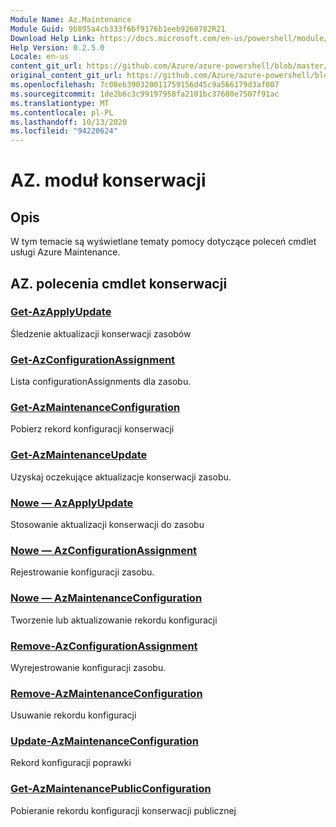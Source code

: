 ```yaml
---
Module Name: Az.Maintenance
Module Guid: 9b895a4cb333f6bf9176b1eeb9260782R21
Download Help Link: https://docs.microsoft.com/en-us/powershell/module/az.maintenance
Help Version: 0.2.5.0
Locale: en-us
content_git_url: https://github.com/Azure/azure-powershell/blob/master/src/Maintenance/Maintenance/help/Az.Maintenance.md
original_content_git_url: https://github.com/Azure/azure-powershell/blob/master/src/Maintenance/Maintenance/help/Az.Maintenance.md
ms.openlocfilehash: 7c08eb390320011759156d45c9a566179d3af007
ms.sourcegitcommit: 1de2b6c3c99197958fa2101bc37680e7507f91ac
ms.translationtype: MT
ms.contentlocale: pl-PL
ms.lasthandoff: 10/13/2020
ms.locfileid: "94220624"
---
```

# AZ. moduł konserwacji
## Opis
W tym temacie są wyświetlane tematy pomocy dotyczące poleceń cmdlet usługi Azure Maintenance.

## AZ. polecenia cmdlet konserwacji
### [Get-AzApplyUpdate](Get-AzApplyUpdate.md)
Śledzenie aktualizacji konserwacji zasobów

### [Get-AzConfigurationAssignment](Get-AzConfigurationAssignment.md)
Lista configurationAssignments dla zasobu.

### [Get-AzMaintenanceConfiguration](Get-AzMaintenanceConfiguration.md)
Pobierz rekord konfiguracji konserwacji

### [Get-AzMaintenanceUpdate](Get-AzMaintenanceUpdate.md)
Uzyskaj oczekujące aktualizacje konserwacji zasobu.

### [Nowe — AzApplyUpdate](New-AzApplyUpdate.md)
Stosowanie aktualizacji konserwacji do zasobu

### [Nowe — AzConfigurationAssignment](New-AzConfigurationAssignment.md)
Rejestrowanie konfiguracji zasobu.

### [Nowe — AzMaintenanceConfiguration](New-AzMaintenanceConfiguration.md)
Tworzenie lub aktualizowanie rekordu konfiguracji

### [Remove-AzConfigurationAssignment](Remove-AzConfigurationAssignment.md)
Wyrejestrowanie konfiguracji zasobu.

### [Remove-AzMaintenanceConfiguration](Remove-AzMaintenanceConfiguration.md)
Usuwanie rekordu konfiguracji

### [Update-AzMaintenanceConfiguration](Update-AzMaintenanceConfiguration.md)
Rekord konfiguracji poprawki

### [Get-AzMaintenancePublicConfiguration](Get-AzMaintenancePublicConfiguration.md)
Pobieranie rekordu konfiguracji konserwacji publicznej

